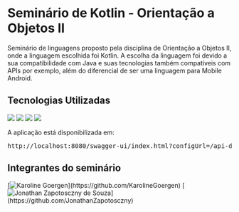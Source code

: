 <h1>Seminário de Kotlin - Orientação a Objetos II</h1>

Seminário de linguagens proposto pela disciplina de Orientação a Objetos II, onde a linguagem escolhida foi Kotlin.
A escolha da linguagem foi devido a sua compatibilidade com Java e suas tecnologias também compatíveis com  APIs por exemplo, além do diferencial de ser
uma linguagem para Mobile Android.

<h2>Tecnologias Utilizadas </h2>

<img src='https://img.shields.io/badge/Kotlin-0095D5?&style=for-the-badge&logo=kotlin&logoColor=white'/>
<img src='https://img.shields.io/badge/Spring-6DB33F?style=for-the-badge&logo=spring&logoColor=white'/>
<img src='	https://img.shields.io/badge/MySQL-00000F?style=for-the-badge&logo=mysql&logoColor=white'/>
<img src='https://img.shields.io/badge/Apache%20Maven-C71A36?style=for-the-badge&logo=Apache%20Maven&logoColor=white'/>

A aplicação está disponibilizada em:

<pre>
http://localhost:8080/swagger-ui/index.html?configUrl=/api-docs/swagger-config#/
</pre>

<h2>Integrantes do seminário </h2>
[<img src="https://img.shields.io/badge/KarolineGoergen-%23121011.svg?style=for-the-badge&logo=github&logoColor=white" title = "Karoline Goergen">](https://github.com/KarolineGoergen)
[<img src="https://img.shields.io/badge/JonathanZapotosczny-%23121011.svg?style=for-the-badge&logo=github&logoColor=white" title = "Jonathan Zapotosczny de Souza">](https://github.com/JonathanZapotosczny)